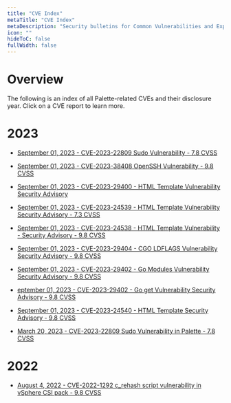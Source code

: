 ```yaml
---
title: "CVE Index"
metaTitle: "CVE Index"
metaDescription: "Security bulletins for Common Vulnerabilities and Exposures (CVEs) related to Palette"
icon: ""
hideToC: false
fullWidth: false
---
```

# Overview

The following is an index of all Palette-related CVEs and their disclosure year. Click on a CVE report to learn more.

# 2023

- [September 01, 2023 - CVE-2023-22809 Sudo Vulnerability - 7.8 CVSS](/security/security-bulletins/cve-reports#september01,2023-cve-2023-22809sudovulnerability-7.8cvss)


- [September 01, 2023 - CVE-2023-38408 OpenSSH Vulnerability - 9.8 CVSS](/security/security-bulletins/cve-reports#september01,2023-cve-2023-38408opensshvulnerability-9.8cvss)


- [September 01, 2023 - CVE-2023-29400 - HTML Template Vulnerability Security Advisory](/security/security-bulletins/cve-reports#september01,2023-cve-2023-29400-htmltemplatevulnerabilitysecurityadvisory-7.3cvss)


- [September 01, 2023 - CVE-2023-24539 - HTML Template Vulnerability Security Advisory - 7.3 CVSS](/security/security-bulletins/cve-reports#september01,2023-cve-2023-24539-htmltemplatevulnerabilitysecurityadvisory-7.3cvss)


- [September 01, 2023 - CVE-2023-24538 - HTML Template Vulnerability - Security Advisory - 9.8 CVSS](/security/security-bulletins/cve-reports#september01,2023-cve-2023-24538-htmltemplatevulnerability-securityadvisory-9.8cvss)


- [September 01, 2023 - CVE-2023-29404 - CGO LDFLAGS Vulnerability Security Advisory - 9.8 CVSS](/security/security-bulletins/cve-reports#september01,2023-cve-2023-29404-cgoldflagsvulnerabilitysecurityadvisory-9.8cvss)


- [September 01, 2023 - CVE-2023-29402 - Go Modules Vulnerability Security Advisory - 9.8 CVSS](/security/security-bulletins/cve-reports#september01,2023-cve-2023-29402-gomodulesvulnerabilitysecurityadvisory-9.8cvss)


- [eptember 01, 2023 - CVE-2023-29402 - Go get Vulnerability Security Advisory - 9.8 CVSS](/security/security-bulletins/cve-reports#september01,2023-cve-2023-29402-gogetvulnerabilitysecurityadvisory-9.8cvss)


- [September 01, 2023 - CVE-2023-24540 - HTML Template Security Advisory - 9.8 CVSS](/security/security-bulletins/cve-reports#september01,2023-cve-2023-24540-htmltemplatesecurityadvisory-9.8cvss)


- [March 20, 2023 - CVE-2023-22809 Sudo Vulnerability in Palette - 7.8 CVSS](/security/security-bulletins/cve-reports#march20,2023-cve-2023-22809sudovulnerabilityinpalette-7.8cvss)


# 2022

- [August 4, 2022 - CVE-2022-1292 c_rehash script vulnerability in vSphere CSI pack - 9.8 CVSS](/security/security-bulletins/cve-reports#august4,2022-cve-2022-1292c_rehashscriptvulnerabilityinvspherecsipack-9.8cvss)


<br />